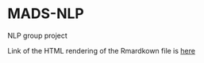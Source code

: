 # MADS-NLP
NLP group project

 Link of the HTML rendering of the Rmardkown file is [here](https://htmlpreview.github.io/?https://github.com/berserkhmdvhb/MADS-NLP/blob/main/report.html)
